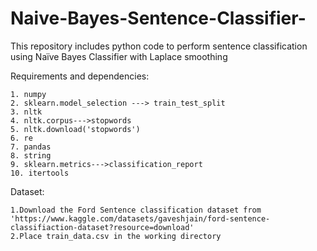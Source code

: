 # Naive-Bayes-Sentence-Classifier-
This repository includes python code to perform sentence classification using Naïve Bayes Classifier with Laplace smoothing

Requirements and dependencies:

    1. numpy 
    2. sklearn.model_selection ---> train_test_split
    3. nltk
    4. nltk.corpus--->stopwords
    5. nltk.download('stopwords')
    6. re
    7. pandas
    8. string
    9. sklearn.metrics--->classification_report
    10. itertools

Dataset:

	1.Download the Ford Sentence classification dataset from 'https://www.kaggle.com/datasets/gaveshjain/ford-sentence-classifiaction-dataset?resource=download'
	2.Place train_data.csv in the working directory
